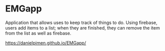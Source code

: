# EMGapp

Application that allows uses to keep track of things to do. Using firebase, users add items to a list; when they are finished, they can remove the item from the list as well as firebase.

https://danielpimen.github.io/EMGapp/
